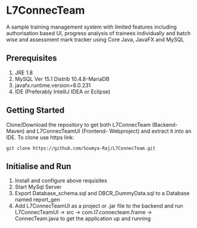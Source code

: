 # L7ConnecTeam
A sample training management system with limited features including authorisation based UI, progress analysis of trainees individually and batch wise and assessment mark tracker using Core Java, JavaFX and MySQL

## Prerequisites
1. JRE 1.8
2. MySQL Ver 15.1 Distrib 10.4.8-MariaDB
3. javafx.runtime.version=8.0.231
4. IDE (Preferably IntelliJ IDEA or Eclipse)

## Getting Started
Clone/Download the repository to get both L7ConnecTeam (Backend- Maven) and L7ConnecTeamUI (Frontend- Webproject) and extract it into an IDE. To clone use https link:
```
git clone https://github.com/Soumya-Raj/L7ConnecTeam.git
```

## Initialise and Run
1. Install and configure above requisites 
2. Start MySql Server 
3. Export Database_schema.sql and DBCR_DummyData.sql to a Database named report_gen
4. Add L7ConnecTeamUI as a project or .jar file to the backend and run L7ConnecTeamUI -> src -> com.l7.connecteam.frame -> ConnecTeam.java to get the application up and running
